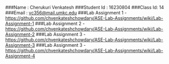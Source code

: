 ###Name : Cherukuri Venkatesh
###Student Id : 16230804
###Class Id: 14
###Email : vc356@mail.umkc.edu
###Lab Assignment 1 - https://github.com/chvenkateshchowdary/ASE-Lab-Assignments/wiki/Lab-Assignment-1
###Lab Assignment 2 - https://github.com/chvenkateshchowdary/ASE-Lab-Assignments/wiki/Lab-Assignment-2
###Lab Assignment 3 - https://github.com/chvenkateshchowdary/ASE-Lab-Assignments/wiki/Lab-Assignment-3
###Lab Assignment 3 - https://github.com/chvenkateshchowdary/ASE-Lab-Assignments/wiki/Lab-Assignment-4
